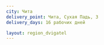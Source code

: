 ```yaml
---
city: Чита
delivery_point: Чита, Сухая Падь, 3
delivery_days: 16 рабочих дней

layout: region_dvigatel
---
```

